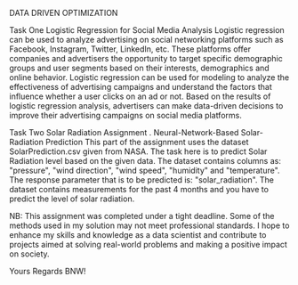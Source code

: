 DATA DRIVEN OPTIMIZATION

Task One
Logistic Regression for Social Media Analysis
Logistic regression can be used to analyze advertising on social
networking platforms such as Facebook, Instagram, Twitter,
LinkedIn, etc. These platforms offer companies and advertisers
the opportunity to target specific demographic groups and user
segments based on their interests, demographics and online
behavior.
Logistic regression can be used for modeling to analyze the effectiveness of advertising campaigns and understand the factors that influence whether a user clicks on an ad or not. Based
on the results of logistic regression analysis, advertisers can
make data-driven decisions to improve their advertising campaigns on social media platforms.

Task Two
Solar Radiation Assignment
. Neural-Network-Based Solar-Radiation Prediction
This part of the assignment uses the dataset SolarPrediction.csv
given from NASA. The task here is to predict Solar Radiation
level based on the given data. The dataset contains columns
as: "pressure", "wind direction", "wind speed", "humidity" and
"temperature". The response parameter that is to be predicted
is: "solar_radiation". The dataset contains measurements for
the past 4 months and you have to predict the level of solar
radiation.


NB: This assignment was completed under a tight deadline. Some of the methods used in my solution may not meet professional standards. I hope to enhance my skills and knowledge as a data scientist and contribute to projects aimed at solving real-world problems and making a positive impact on society.

Yours Regards
BNW!
